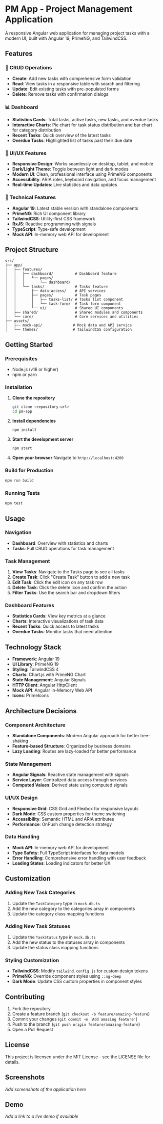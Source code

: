 # PM App - Project Management Application

A responsive Angular web application for managing project tasks with a modern UI, built with Angular 19, PrimeNG, and TailwindCSS.

## Features

### 🧾 CRUD Operations

- **Create**: Add new tasks with comprehensive form validation
- **Read**: View tasks in a responsive table with search and filtering
- **Update**: Edit existing tasks with pre-populated forms
- **Delete**: Remove tasks with confirmation dialogs

### 📊 Dashboard

- **Statistics Cards**: Total tasks, active tasks, new tasks, and overdue tasks
- **Interactive Charts**: Pie chart for task status distribution and bar chart for category distribution
- **Recent Tasks**: Quick overview of the latest tasks
- **Overdue Tasks**: Highlighted list of tasks past their due date

### 🎨 UI/UX Features

- **Responsive Design**: Works seamlessly on desktop, tablet, and mobile
- **Dark/Light Theme**: Toggle between light and dark modes
- **Modern UI**: Clean, professional interface using PrimeNG components
- **Accessibility**: ARIA roles, keyboard navigation, and focus management
- **Real-time Updates**: Live statistics and data updates

### 🔧 Technical Features

- **Angular 19**: Latest stable version with standalone components
- **PrimeNG**: Rich UI component library
- **TailwindCSS**: Utility-first CSS framework
- **RxJS**: Reactive programming with signals
- **TypeScript**: Type-safe development
- **Mock API**: In-memory web API for development

## Project Structure

```
src/
├── app/
│   ├── features/
│   │   ├── dashboard/          # Dashboard feature
│   │   │   └── pages/
│   │   │       └── dashboard/
│   │   └── tasks/              # Tasks feature
│   │       ├── data-access/    # API services
│   │       ├── pages/          # Task pages
│   │       │   ├── tasks-list/ # Tasks list component
│   │       │   └── task-form/  # Task form component
│   │       └── ui/             # Shared UI components
│   ├── shared/                 # Shared modules and components
│   └── core/                   # Core services and utilities
├── assets/
│   ├── mock-api/              # Mock data and API service
│   └── themes/                # TailwindCSS configuration
```

## Getting Started

### Prerequisites

- Node.js (v18 or higher)
- npm or yarn

### Installation

1. **Clone the repository**

   ```bash
   git clone <repository-url>
   cd pm-app
   ```

2. **Install dependencies**

   ```bash
   npm install
   ```

3. **Start the development server**

   ```bash
   npm start
   ```

4. **Open your browser**
   Navigate to `http://localhost:4200`

### Build for Production

```bash
npm run build
```

### Running Tests

```bash
npm test
```

## Usage

### Navigation

- **Dashboard**: Overview with statistics and charts
- **Tasks**: Full CRUD operations for task management

### Task Management

1. **View Tasks**: Navigate to the Tasks page to see all tasks
2. **Create Task**: Click "Create Task" button to add a new task
3. **Edit Task**: Click the edit icon on any task row
4. **Delete Task**: Click the delete icon and confirm the action
5. **Filter Tasks**: Use the search bar and dropdown filters

### Dashboard Features

- **Statistics Cards**: View key metrics at a glance
- **Charts**: Interactive visualizations of task data
- **Recent Tasks**: Quick access to latest tasks
- **Overdue Tasks**: Monitor tasks that need attention

## Technology Stack

- **Framework**: Angular 19
- **UI Library**: PrimeNG 19
- **Styling**: TailwindCSS 4
- **Charts**: Chart.js with PrimeNG Chart
- **State Management**: Angular Signals
- **HTTP Client**: Angular HttpClient
- **Mock API**: Angular In-Memory Web API
- **Icons**: PrimeIcons

## Architecture Decisions

### Component Architecture

- **Standalone Components**: Modern Angular approach for better tree-shaking
- **Feature-based Structure**: Organized by business domains
- **Lazy Loading**: Routes are lazy-loaded for better performance

### State Management

- **Angular Signals**: Reactive state management with signals
- **Service Layer**: Centralized data access through services
- **Computed Values**: Derived state using computed signals

### UI/UX Design

- **Responsive Grid**: CSS Grid and Flexbox for responsive layouts
- **Dark Mode**: CSS custom properties for theme switching
- **Accessibility**: Semantic HTML and ARIA attributes
- **Performance**: OnPush change detection strategy

### Data Handling

- **Mock API**: In-memory web API for development
- **Type Safety**: Full TypeScript interfaces for data models
- **Error Handling**: Comprehensive error handling with user feedback
- **Loading States**: Loading indicators for better UX

## Customization

### Adding New Task Categories

1. Update the `TaskCategory` type in `mock.db.ts`
2. Add the new category to the categories array in components
3. Update the category class mapping functions

### Adding New Task Statuses

1. Update the `TaskStatus` type in `mock.db.ts`
2. Add the new status to the statuses array in components
3. Update the status class mapping functions

### Styling Customization

- **TailwindCSS**: Modify `tailwind.config.js` for custom design tokens
- **PrimeNG**: Override component styles using `::ng-deep`
- **Dark Mode**: Update CSS custom properties in component styles

## Contributing

1. Fork the repository
2. Create a feature branch (`git checkout -b feature/amazing-feature`)
3. Commit your changes (`git commit -m 'Add amazing feature'`)
4. Push to the branch (`git push origin feature/amazing-feature`)
5. Open a Pull Request

## License

This project is licensed under the MIT License - see the LICENSE file for details.

## Screenshots

_Add screenshots of the application here_

## Demo

_Add a link to a live demo if available_
